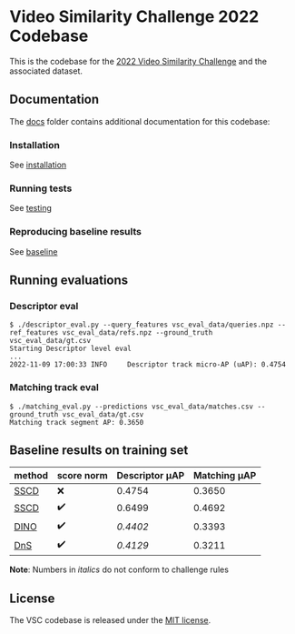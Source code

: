 # Video Similarity Challenge 2022 Codebase

This is the codebase for the [2022 Video Similarity Challenge](https://vsc.drivendata.org/) and
the associated dataset.

## Documentation

The [docs](docs) folder contains additional documentation for this codebase:

### Installation

See [installation](docs/installation.md)

### Running tests

See [testing](docs/testing.md)

### Reproducing baseline results

See [baseline](docs/baseline.md)

## Running evaluations

### Descriptor eval

```
$ ./descriptor_eval.py --query_features vsc_eval_data/queries.npz --ref_features vsc_eval_data/refs.npz --ground_truth vsc_eval_data/gt.csv
Starting Descriptor level eval
...
2022-11-09 17:00:33 INFO     Descriptor track micro-AP (uAP): 0.4754
```

### Matching track eval

```
$ ./matching_eval.py --predictions vsc_eval_data/matches.csv --ground_truth vsc_eval_data/gt.csv
Matching track segment AP: 0.3650
```

## Baseline results on training set

| method                        | score norm         | Descriptor μAP | Matching μAP |
|-------------------------------|--------------------|----------------|--------------|
| [SSCD](docs/baseline.md)      | :x:                | 0.4754         | 0.3650       |
| [SSCD](docs/baseline.md)      | :heavy_check_mark: | 0.6499         | 0.4692       |
| [DINO](docs/baseline_dino.md) | :heavy_check_mark: | _0.4402_       | 0.3393       |
| [DnS](docs/baseline_dns.md)   | :heavy_check_mark: | _0.4129_       | 0.3211       |
**Note**: Numbers in _italics_ do not conform to challenge rules

## License

The VSC codebase is released under the [MIT license](LICENSE).
